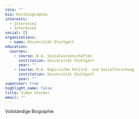 ```yaml
---
role: ""
bio: Kurzbiographie
interests:
  - Interesse1
  - Interesse2
social: []
organizations:
  - name: Universität Stuttgart
education:
  courses:
    - course: B.A. Sozialwissenschaften
      institution: Universität Stuttgart
      year: ""
    - course: M.A. Empirische Politik- und Sozialforschung
      institution: Universität Stuttgart
      year: ""
superuser: true
highlight_name: false
title: Simon Stocker
email: ""
---
```

Vollständige Biographie